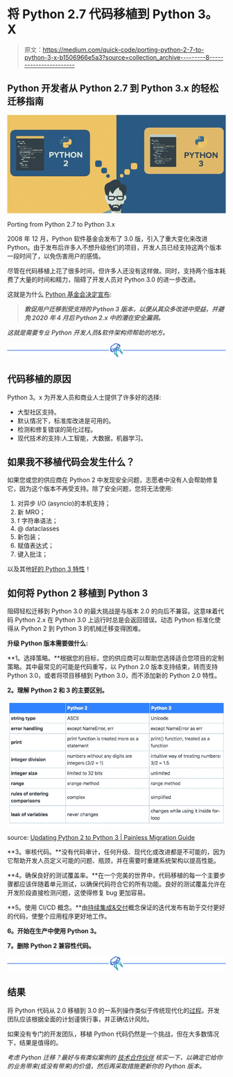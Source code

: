 # 将 Python 2.7 代码移植到 Python 3。X

> 原文：<https://medium.com/quick-code/porting-python-2-7-to-python-3-x-b1506966e5a3?source=collection_archive---------8----------------------->

## **Python 开发者从 Python 2.7 到 Python 3.x 的轻松迁移指南**

![](img/a72da1afc58dc3028c6d9987e3871045.png)

Porting from Python 2.7 to Python 3.x

2008 年 12 月，Python 软件基金会发布了 3.0 版，引入了重大变化来改进 Python。由于发布后许多人不想升级他们的项目，开发人员已经支持这两个版本一段时间了，以免伤害用户的感情。

尽管在代码移植上花了很多时间，但许多人还没有这样做。同时，支持两个版本耗费了大量的时间和精力，阻碍了开发人员对 Python 3.0 的进一步改进。

这就是为什么 [Python 基金会决定宣布](https://www.python.org/psf/press-release/pr20191220/):

> ***敦促用户迁移到受支持的 Python 3 版本，以便从其众多改进中受益，并避免 2020 年 4 月后 Python 2.x 中的潜在安全漏洞。***

*这就是需要专业 Python 开发人员&软件架构师帮助的地方。*

![](img/746fb68d3a4ec3218f5909d2030d2b95.png)

## 代码移植的原因

Python 3。x 为开发人员和商业人士提供了许多好的选择:

*   大型社区支持。
*   默认情况下，标准库改进是可用的。
*   检测和修复错误的简化过程。
*   现代技术的支持:人工智能，大数据，机器学习。

## 如果我不移植代码会发生什么？

如果您或您的供应商在 Python 2 中发现安全问题，志愿者中没有人会帮助修复它，因为这个版本不再受支持。除了安全问题，您将无法使用:

1.  对异步 I/O (asyncio)的本机支持；
2.  新 MRO；
3.  f 字符串语法；
4.  @ dataclasses
5.  新包装；
6.  赋值表达式；
7.  键入批注；

以及其他[好的 Python 3 特性](https://docs.python.org/3.9/whatsnew/3.9.html)！

## 如何将 Python 2 移植到 Python 3

阻碍轻松迁移到 Python 3.0 的最大挑战是与版本 2.0 的向后不兼容。这意味着代码 Python 2.x 在 Python 3.0 上运行时总是会返回错误。动态 Python 标准化使得从 Python 2 到 Python 3 的机械迁移变得困难。

**升级 Python 版本需要做什么:**

**1。选择策略。**根据您的目标，您的供应商可以帮助您选择适合您项目的定制策略。其中最常见的可能是代码重写，以 Python 2.0 版本支持结束，转而支持 Python 3.0，或者将项目移植到 Python 3.0，而不添加新的 Python 2.0 特性。

**2。理解 Python 2 和 3 的主要区别。**

![](img/2d368e21937a74d500cdeafece602ce8.png)

source: [Updating Python 2 to Python 3 | Painless Migration Guide](https://jellyfish.tech/updating-python-2-to-python-3/?utm_source=medium&utm_medium=publication&utm_campaign=python-migration)

**3。审核代码。**没有代码审计，任何升级、现代化或改进都是不可能的，因为它帮助开发人员定义可能的问题、瓶颈，并在需要时重建系统架构以提高性能。

**4。确保良好的测试覆盖率。**在一个完美的世界中，代码移植的每一个主要步骤都应该伴随着单元测试，以确保代码符合它的所有功能。良好的测试覆盖允许在开发阶段直接检测问题，这使得修复 bug 更加容易。

**5。使用 CI/CD 概念。**由[持续集成&交付](https://www.atlassian.com/continuous-delivery/principles/continuous-integration-vs-delivery-vs-deployment)概念保证的迭代发布有助于交付更好的代码，使整个应用程序更好地工作。

**6。开始在生产中使用 Python 3。**

**7。删除 Python 2 兼容性代码。**

![](img/746fb68d3a4ec3218f5909d2030d2b95.png)

## 结果

将 Python 代码从 2.0 移植到 3.0 的一系列操作类似于传统现代化的[过程](https://jellyfish.tech/software-modernization-case-study/?utm_source=medium&utm_medium=publication&utm_campaign=python-migration)。开发团队应该根据全面的计划谨慎行事，并正确估计风险。

如果没有专门的开发团队，移植 Python 代码仍然是一个挑战，但在大多数情况下，结果是值得的。

*考虑 Python 迁移？最好与有类似案例的* [*技术合作伙伴*](https://jellyfish.tech/?utm_source=medium&utm_medium=guest_post&utm_campaign=python_migration) *核实一下，以确定它给你的业务带来(或没有带来)的价值，然后再采取措施更新你的 Python 版本。*